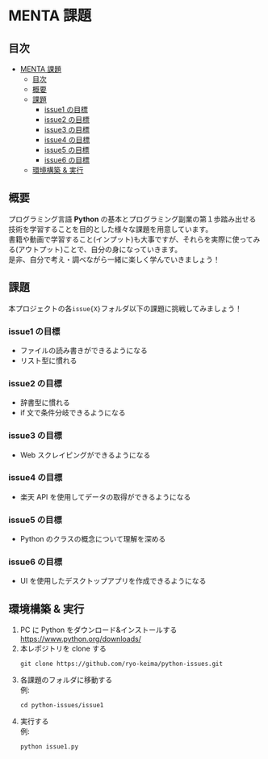 # MENTA 課題

## 目次

- [MENTA 課題](#menta-課題)
  - [目次](#目次)
  - [概要](#概要)
  - [課題](#課題)
    - [issue1 の目標](#issue1-の目標)
    - [issue2 の目標](#issue2-の目標)
    - [issue3 の目標](#issue3-の目標)
    - [issue4 の目標](#issue4-の目標)
    - [issue5 の目標](#issue5-の目標)
    - [issue6 の目標](#issue6-の目標)
  - [環境構築 & 実行](#環境構築--実行)

## 概要

プログラミング言語 **Python** の基本とプログラミング副業の第１歩踏み出せる技術を学習することを目的とした様々な課題を用意しています。  
書籍や動画で学習すること(インプット)も大事ですが、それらを実際に使ってみる(アウトプット)ことで、自分の身になっていきます。  
是非、自分で考え・調べながら一緒に楽しく学んでいきましょう！

## 課題

本プロジェクトの各`issue{X}`フォルダ以下の課題に挑戦してみましょう！

### issue1 の目標

- ファイルの読み書きができるようになる
- リスト型に慣れる

### issue2 の目標

- 辞書型に慣れる
- if 文で条件分岐できるようになる

### issue3 の目標

- Web スクレイピングができるようになる

### issue4 の目標

- 楽天 API を使用してデータの取得ができるようになる

### issue5 の目標

- Python のクラスの概念について理解を深める

### issue6 の目標

- UI を使用したデスクトップアプリを作成できるようになる

## 環境構築 & 実行

1. PC に Python をダウンロード&インストールする  
   https://www.python.org/downloads/
2. 本レポジトリを clone する
   ```shell
   git clone https://github.com/ryo-keima/python-issues.git
   ```
3. 各課題のフォルダに移動する  
   例:
   ```shell
   cd python-issues/issue1
   ```
4. 実行する  
   例:
   ```shell
   python issue1.py
   ```
